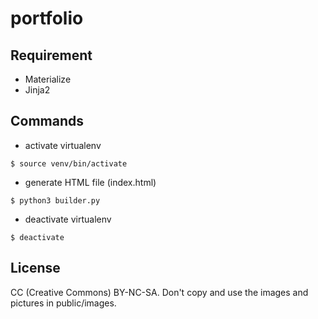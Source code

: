 # portfolio
## Requirement
- Materialize
- Jinja2

## Commands
- activate virtualenv
```console
$ source venv/bin/activate
```
- generate HTML file (index.html)
```console
$ python3 builder.py
```
- deactivate virtualenv
```console
$ deactivate
```

## License
CC (Creative Commons) BY-NC-SA.
Don't copy and use the images and pictures in public/images.
